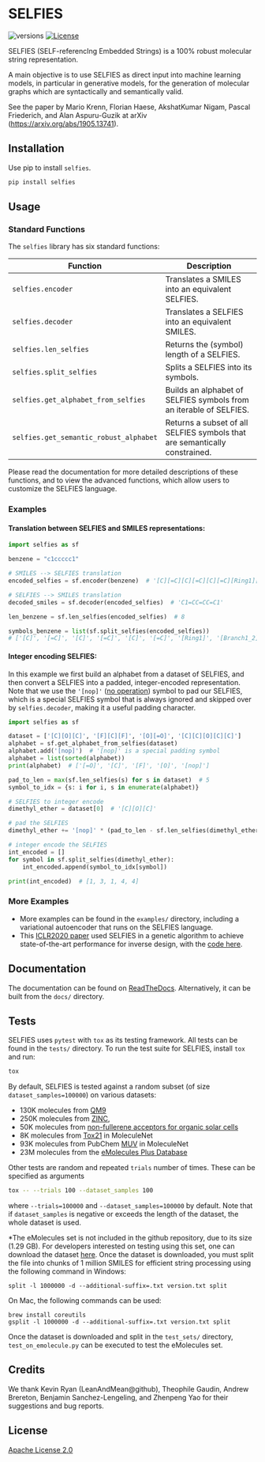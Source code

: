 # SELFIES

![versions](https://img.shields.io/pypi/pyversions/selfies.svg)
[![License](https://img.shields.io/badge/License-Apache%202.0-blue.svg)](https://opensource.org/licenses/Apache-2.0)


SELFIES (SELF-referencIng Embedded Strings) is a 100% robust molecular
string representation.

A main objective is to use SELFIES as direct input into machine learning
models, in particular in generative models, for the generation of molecular
graphs which are syntactically and semantically valid.

See the paper by Mario Krenn, Florian Haese, AkshatKumar Nigam,
Pascal Friederich, and Alan Aspuru-Guzik at
arXiv (https://arxiv.org/abs/1905.13741).


## Installation
Use pip to install ``selfies``.

```bash
pip install selfies
```

## Usage

### Standard Functions

The ``selfies`` library has six standard functions:

| Function | Description |
| -------- | ----------- |
| ``selfies.encoder`` | Translates a SMILES into an equivalent SELFIES. |
| ``selfies.decoder`` | Translates a SELFIES into an equivalent SMILES. |
| ``selfies.len_selfies`` | Returns the (symbol) length of a SELFIES.  |
| ``selfies.split_selfies`` | Splits a SELFIES into its symbols. |
| ``selfies.get_alphabet_from_selfies`` | Builds an alphabet of SELFIES symbols from an iterable of SELFIES. |
| ``selfies.get_semantic_robust_alphabet`` | Returns a subset of all SELFIES symbols that are semantically constrained. |

Please read the documentation for more detailed descriptions of these
functions, and to view the advanced functions, which allow users to
customize the SELFIES language.

### Examples

#### Translation between SELFIES and SMILES representations:

```python
import selfies as sf

benzene = "c1ccccc1"

# SMILES --> SELFIES translation
encoded_selfies = sf.encoder(benzene)  # '[C][=C][C][=C][C][=C][Ring1][Branch1_2]'

# SELFIES --> SMILES translation
decoded_smiles = sf.decoder(encoded_selfies)  # 'C1=CC=CC=C1'

len_benzene = sf.len_selfies(encoded_selfies)  # 8

symbols_benzene = list(sf.split_selfies(encoded_selfies))
# ['[C]', '[=C]', '[C]', '[=C]', '[C]', '[=C]', '[Ring1]', '[Branch1_2]']
```

#### Integer encoding SELFIES:
In this example we first build an alphabet
from a dataset of SELFIES, and then convert a SELFIES into a
padded, integer-encoded representation. Note that we use the
``'[nop]'`` ([no operation](https://en.wikipedia.org/wiki/NOP_(code) ))
symbol to pad our SELFIES, which is a special SELFIES symbol that is always
ignored and skipped over by ``selfies.decoder``, making it a useful
padding character.

```python
import selfies as sf

dataset = ['[C][O][C]', '[F][C][F]', '[O][=O]', '[C][C][O][C][C]']
alphabet = sf.get_alphabet_from_selfies(dataset)
alphabet.add('[nop]')  # '[nop]' is a special padding symbol
alphabet = list(sorted(alphabet))
print(alphabet)  # ['[=O]', '[C]', '[F]', '[O]', '[nop]']

pad_to_len = max(sf.len_selfies(s) for s in dataset)  # 5
symbol_to_idx = {s: i for i, s in enumerate(alphabet)}

# SELFIES to integer encode
dimethyl_ether = dataset[0]  # '[C][O][C]'

# pad the SELFIES
dimethyl_ether += '[nop]' * (pad_to_len - sf.len_selfies(dimethyl_ether))

# integer encode the SELFIES
int_encoded = []
for symbol in sf.split_selfies(dimethyl_ether):
    int_encoded.append(symbol_to_idx[symbol])

print(int_encoded)  # [1, 3, 1, 4, 4]
```

### More Examples

* More examples can be found in the ``examples/`` directory, including a
variational autoencoder that runs on the SELFIES language.
* This [ICLR2020 paper](https://arxiv.org/abs/1909.11655) used SELFIES in a
genetic algorithm to achieve state-of-the-art performance for inverse design,
with the [code here](https://github.com/aspuru-guzik-group/GA).

## Documentation

The documentation can be found on
[ReadTheDocs](https://selfies-mirror.readthedocs.io/en/latest/?).
Alternatively, it can be built from the ``docs/`` directory.


## Tests
SELFIES uses `pytest` with `tox` as its testing framework.
All tests can be found in  the `tests/` directory. To run the test suite for
SELFIES, install ``tox`` and run:  

```bash
tox
```

By default, SELFIES is tested against a random subset
(of size ``dataset_samples=100000``) on various datasets:

 * 130K molecules from [QM9](https://www.nature.com/articles/sdata201422)
 * 250K molecules from [ZINC](https://en.wikipedia.org/wiki/ZINC_database),
 * 50K molecules from [non-fullerene acceptors for organic solar cells](https://www.sciencedirect.com/science/article/pii/S2542435117301307)
 * 8K molecules from [Tox21](http://moleculenet.ai/datasets-1) in MoleculeNet
 * 93K molecules from PubChem [MUV](http://moleculenet.ai/datasets-1) in MoleculeNet
 * 23M molecules from the [eMolecules Plus Database](https://www.emolecules.com/info/plus/download-database) 

Other tests are random and repeated ``trials`` number of times.
These can be specified as arguments

```bash
tox -- --trials 100 --dataset_samples 100
```

where ``--trials=100000`` and ``--dataset_samples=100000`` by default. Note that
if ``dataset_samples`` is negative or exceeds the length of the dataset,
the whole dataset is used.

*The eMolecules set is not included in the github repository, due to its size (1.29 GB). For developers interested on testing using this set, one can download the dataset [here](https://www.dropbox.com/s/v6i8qlgys599s45/version.smi?dl=0). Once the dataset is downloaded, you must split the file into chunks of 1 million SMILES for efficient string processing using the following command in Windows:
```
split -l 1000000 -d --additional-suffix=.txt version.txt split
```

On Mac, the following commands can be used:
```
brew install coreutils
gsplit -l 1000000 -d --additional-suffix=.txt version.txt split
```

Once the dataset is downloaded and split in the `test_sets/` directory, `test_on_emolecule.py` can be executed to test the eMolecules set.


## Credits

We thank Kevin Ryan (LeanAndMean@github), Theophile Gaudin, Andrew Brereton,
Benjamin Sanchez-Lengeling, and Zhenpeng Yao for their suggestions and
bug reports.

## License

[Apache License 2.0](https://choosealicense.com/licenses/apache-2.0/)
